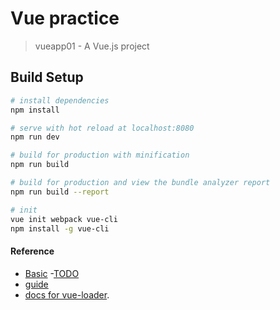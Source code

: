 # Vue practice

> vueapp01 - A Vue.js project

## Build Setup

``` bash
# install dependencies
npm install

# serve with hot reload at localhost:8080
npm run dev

# build for production with minification
npm run build

# build for production and view the bundle analyzer report
npm run build --report

# init
vue init webpack vue-cli
npm install -g vue-cli
```

#### Reference

- [Basic](https://medium.com/codingthesmartway-com-blog/vue-js-2-quickstart-tutorial-2017-246195cfbdd2)
-[TODO](https://scotch.io/tutorials/build-a-to-do-app-with-vue-js-2)
- [guide](http://vuejs-templates.github.io/webpack/)
- [docs for vue-loader](http://vuejs.github.io/vue-loader).
